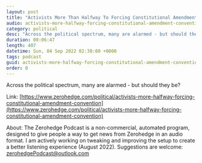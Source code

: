 ```yaml
---
layout: post
title: "Activists More Than Halfway To Forcing Constitutional Amendment Convention"
audio: activists-more-halfway-forcing-constitutional-amendment-convention-0
category: political
desc: "Across the political spectrum, many are alarmed - but should they be?"
duration: 00:06:47
length: 407
datetime: Sun, 04 Sep 2022 02:30:00 +0000
tags: podcast
guid: activists-more-halfway-forcing-constitutional-amendment-convention-0
order: 0
---
```

Across the political spectrum, many are alarmed - but should they be?

Link: [https://www.zerohedge.com/political/activists-more-halfway-forcing-constitutional-amendment-convention](https://www.zerohedge.com/political/activists-more-halfway-forcing-constitutional-amendment-convention)

About: The Zerohedge Podcast is a non-commercial, automated program, designed to give people a way to get news from Zerohedge in an audio format.  I am actively working on tweaking and improving the setup to create a better listening experience (August 2022).  Suggestions are welcome: [zerohedgePodcast@outlook.com](mailto:zerohedgePodcast@outlook.com)
